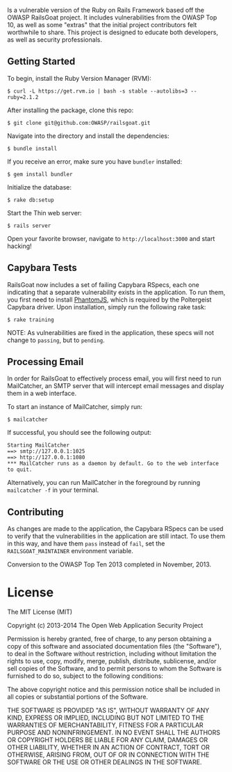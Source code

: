 Is a vulnerable version of the Ruby on Rails Framework based off the OWASP RailsGoat project. It includes vulnerabilities from the OWASP Top 10, as well as some "extras" that the initial project contributors felt worthwhile to share. This project is designed to educate both developers, as well as security professionals.

## Getting Started

To begin, install the Ruby Version Manager (RVM):

```
$ curl -L https://get.rvm.io | bash -s stable --autolibs=3 --ruby=2.1.2
```

After installing the package, clone this repo:

```
$ git clone git@github.com:OWASP/railsgoat.git
```

Navigate into the directory and install the dependencies:

```
$ bundle install
```

If you receive an error, make sure you have `bundler` installed:

```
$ gem install bundler
```

Initialize the database:

```
$ rake db:setup
```

Start the Thin web server:

```
$ rails server
```

Open your favorite browser, navigate to `http://localhost:3000` and start hacking!

## Capybara Tests

RailsGoat now includes a set of failing Capybara RSpecs, each one indicating that a separate vulnerability exists in the application. To run them, you first need to install [PhantomJS](https://github.com/jonleighton/poltergeist#installing-phantomjs), which is required by the Poltergeist Capybara driver. Upon installation, simply run the following rake task:

```
$ rake training
```

NOTE: As vulnerabilities are fixed in the application, these specs will not change to `passing`, but to `pending`.

## Processing Email

In order for RailsGoat to effectively process email, you will first need to run MailCatcher, an SMTP server that will intercept email messages and display them in a web interface.

To start an instance of MailCatcher, simply run:

```
$ mailcatcher
```

If successful, you should see the following output:

```
Starting MailCatcher
==> smtp://127.0.0.1:1025
==> http://127.0.0.1:1080
*** MailCatcher runs as a daemon by default. Go to the web interface to quit.
```

Alternatively, you can run MailCatcher in the foreground by running `mailcatcher -f` in your terminal.

## Contributing

As changes are made to the application, the Capybara RSpecs can be used to verify that the vulnerabilities in the application are still intact. To use them in this way, and have them `pass` instead of `fail`, set the `RAILSGOAT_MAINTAINER` environment variable.

Conversion to the OWASP Top Ten 2013 completed in November, 2013.

# License

The MIT License (MIT)

Copyright (c) 2013-2014 The Open Web Application Security Project

Permission is hereby granted, free of charge, to any person obtaining a copy of this software and associated documentation files (the "Software"), to deal in the Software without restriction, including without limitation the rights to use, copy, modify, merge, publish, distribute, sublicense, and/or sell copies of the Software, and to permit persons to whom the Software is furnished to do so, subject to the following conditions:

The above copyright notice and this permission notice shall be included in all copies or substantial portions of the Software.

THE SOFTWARE IS PROVIDED "AS IS", WITHOUT WARRANTY OF ANY KIND, EXPRESS OR IMPLIED, INCLUDING BUT NOT LIMITED TO THE WARRANTIES OF MERCHANTABILITY, FITNESS FOR A PARTICULAR PURPOSE AND NONINFRINGEMENT. IN NO EVENT SHALL THE AUTHORS OR COPYRIGHT HOLDERS BE LIABLE FOR ANY CLAIM, DAMAGES OR OTHER LIABILITY, WHETHER IN AN ACTION OF CONTRACT, TORT OR OTHERWISE, ARISING FROM, OUT OF OR IN CONNECTION WITH THE SOFTWARE OR THE USE OR OTHER DEALINGS IN THE SOFTWARE.
